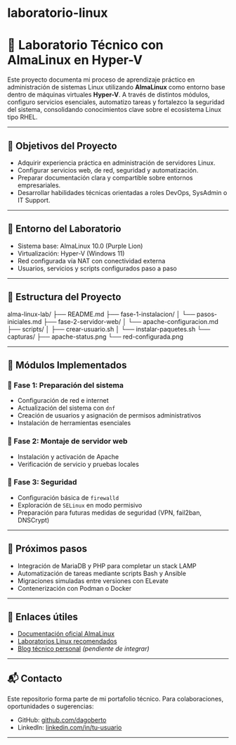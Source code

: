 # laboratorio-linux

# 🧠 Laboratorio Técnico con AlmaLinux en Hyper-V

Este proyecto documenta mi proceso de aprendizaje práctico en administración de sistemas Linux utilizando **AlmaLinux** como entorno base dentro de máquinas virtuales **Hyper-V**. A través de distintos módulos, configuro servicios esenciales, automatizo tareas y fortalezco la seguridad del sistema, consolidando conocimientos clave sobre el ecosistema Linux tipo RHEL.

---

## 📌 Objetivos del Proyecto
- Adquirir experiencia práctica en administración de servidores Linux.
- Configurar servicios web, de red, seguridad y automatización.
- Preparar documentación clara y compartible sobre entornos empresariales.
- Desarrollar habilidades técnicas orientadas a roles DevOps, SysAdmin o IT Support.

---

## 🧪 Entorno del Laboratorio
- Sistema base: AlmaLinux 10.0 (Purple Lion)
- Virtualización: Hyper-V (Windows 11)
- Red configurada vía NAT con conectividad externa
- Usuarios, servicios y scripts configurados paso a paso

---

## 📂 Estructura del Proyecto

alma-linux-lab/
├── README.md
├── fase-1-instalacion/
│   └── pasos-iniciales.md
├── fase-2-servidor-web/
│   └── apache-configuracion.md
├── scripts/
│   ├── crear-usuario.sh
│   └── instalar-paquetes.sh
└── capturas/
    ├── apache-status.png
    └── red-configurada.png


---

## 🚀 Módulos Implementados

### 🔹 Fase 1: Preparación del sistema
- Configuración de red e internet
- Actualización del sistema con `dnf`
- Creación de usuarios y asignación de permisos administrativos
- Instalación de herramientas esenciales

### 🔹 Fase 2: Montaje de servidor web
- Instalación y activación de Apache
- Verificación de servicio y pruebas locales

### 🔹 Fase 3: Seguridad
- Configuración básica de `firewalld`
- Exploración de `SELinux` en modo permisivo
- Preparación para futuras medidas de seguridad (VPN, fail2ban, DNSCrypt)

---

## 🧠 Próximos pasos
- Integración de MariaDB y PHP para completar un stack LAMP
- Automatización de tareas mediante scripts Bash y Ansible
- Migraciones simuladas entre versiones con ELevate
- Contenerización con Podman o Docker

---

## 📎 Enlaces útiles
- [Documentación oficial AlmaLinux](https://wiki.almalinux.org/)
- [Laboratorios Linux recomendados](https://learnlinux.tv/)
- [Blog técnico personal](#) _(pendiente de integrar)_

---

## 📬 Contacto
Este repositorio forma parte de mi portafolio técnico. Para colaboraciones, oportunidades o sugerencias:
- GitHub: [github.com/dagoberto](https://github.com/dakardu)
- LinkedIn: [linkedin.com/in/tu-usuario](#)

---
